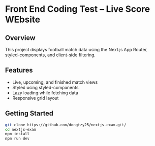 # Front End Coding Test – Live Score WEbsite

## Overview

This project displays football match data using the Next.js App Router, styled-components, and client-side filtering.

## Features

- Live, upcoming, and finished match views
- Styled using styled-components
- Lazy loading while fetching data
- Responsive grid layout

## Getting Started

```bash
git clone https://github.com/dongtzy25/nextjs-exam.git/
cd nextjs-exam
npm install
npm run dev
```
